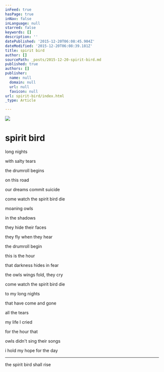 ```yaml
---
inFeed: true
hasPage: true
inNav: false
inLanguage: null
starred: false
keywords: []
description: ''
datePublished: '2015-12-20T06:08:45.904Z'
dateModified: '2015-12-20T06:08:39.181Z'
title: spirit bird
author: []
sourcePath: _posts/2015-12-20-spirit-bird.md
published: true
authors: []
publisher:
  name: null
  domain: null
  url: null
  favicon: null
url: spirit-bird/index.html
_type: Article

---
```

![](https://s3-us-west-2.amazonaws.com/the-grid-img/p/1bfd0bf41a89c26d5db41a9f3374551f24fb6e33.gif)

# spirit bird

long nights

with salty tears

the drumroll begins

on this road

our dreams commit suicide

come watch the spirit bird die

moaning owls

in the shadows

they hide their faces

they fly when they hear

the drumroll begin

this is the hour

that darkness hides in fear

the owls wings fold, they cry

come watch the spirit bird die

to my long nights

that have come and gone

all the tears

my life I cried

for the hour that

owls didn't sing their songs

i hold my hope for the day

____

the spirit bird shall rise